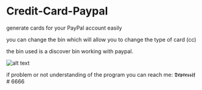 # Credit-Card-Paypal
 generate cards for your PayPal account easily

 you can change the bin which will allow you to change the type of card (cc)

 the bin used is a discover bin working with paypal.
 
 ![alt text](https://cdn.discordapp.com/attachments/771882601572990997/771885224845115392/unknown.png)

 if problem or not understanding of the program you can reach me: 𝕯𝖊́𝖕𝖗𝖊𝖘𝖘𝖎𝖋 # 6666
